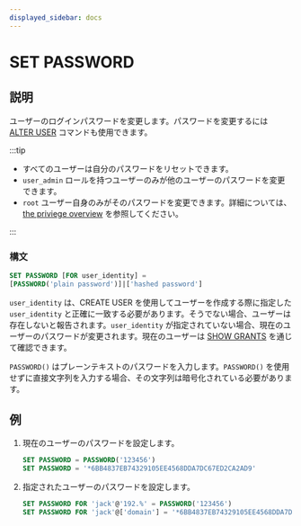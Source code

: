```yaml
---
displayed_sidebar: docs
---
```


# SET PASSWORD

## 説明

ユーザーのログインパスワードを変更します。パスワードを変更するには [ALTER USER](ALTER_USER.md) コマンドも使用できます。

:::tip

- すべてのユーザーは自分のパスワードをリセットできます。
- `user_admin` ロールを持つユーザーのみが他のユーザーのパスワードを変更できます。
- `root` ユーザー自身のみがそのパスワードを変更できます。詳細については、[the priviege overview](../../../administration/user_privs/privilege_overview.md) を参照してください。

:::

### 構文

```SQL
SET PASSWORD [FOR user_identity] =
[PASSWORD('plain password')]|['hashed password']
```

`user_identity` は、CREATE USER を使用してユーザーを作成する際に指定した `user_identity` と正確に一致する必要があります。そうでない場合、ユーザーは存在しないと報告されます。`user_identity` が指定されていない場合、現在のユーザーのパスワードが変更されます。現在のユーザーは [SHOW GRANTS](./SHOW_GRANTS.md) を通じて確認できます。

`PASSWORD()` はプレーンテキストのパスワードを入力します。`PASSWORD()` を使用せずに直接文字列を入力する場合、その文字列は暗号化されている必要があります。

## 例

1. 現在のユーザーのパスワードを設定します。

    ```SQL
    SET PASSWORD = PASSWORD('123456')
    SET PASSWORD = '*6BB4837EB74329105EE4568DDA7DC67ED2CA2AD9'
    ```

2. 指定されたユーザーのパスワードを設定します。

    ```SQL
    SET PASSWORD FOR 'jack'@'192.%' = PASSWORD('123456')
    SET PASSWORD FOR 'jack'@['domain'] = '*6BB4837EB74329105EE4568DDA7DC67ED2CA2AD9'
    ```